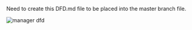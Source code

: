Need to create this DFD.md file to be placed into the master branch file. 









![manager dfd](https://cloud.githubusercontent.com/assets/21319985/18640166/95bbe4f2-7e5c-11e6-9921-a35160a9462a.PNG)
